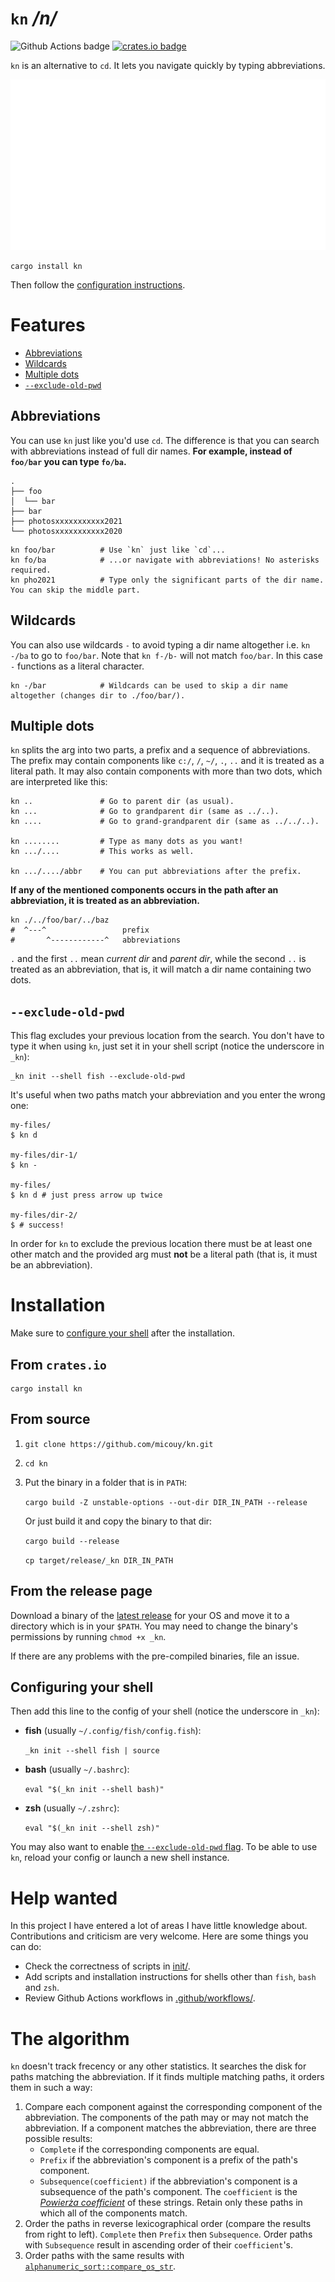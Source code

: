 # `kn` */n/*

![Github Actions badge](https://github.com/micouy/kn/actions/workflows/tests.yml/badge.svg)
[![crates.io badge](https://img.shields.io/crates/v/kn.svg)](https://crates.io/crates/kn)

`kn` is an alternative to `cd`. It lets you navigate quickly by typing abbreviations.

<p align="center">
<img src="assets/banner.svg" />
</p>

```fish
cargo install kn
```

Then follow the [configuration instructions](#configuring-your-shell).


# Features

* [Abbreviations](#abbreviations)
* [Wildcards](#wildcards)
* [Multiple dots](#multiple-dots)
* [`--exclude-old-pwd`](#--exclude-old-pwd)


## Abbreviations

You can use `kn` just like you'd use `cd`. The difference is that you can search with abbreviations instead of full dir names. **For example, instead of `foo/bar` you can type `fo/ba`.**

```
.
├── foo
│  └── bar
├── bar
├── photosxxxxxxxxxxx2021
└── photosxxxxxxxxxxx2020
```

```fish
kn foo/bar          # Use `kn` just like `cd`...
kn fo/ba            # ...or navigate with abbreviations! No asterisks required.
kn pho2021          # Type only the significant parts of the dir name. You can skip the middle part.
```


## Wildcards

You can also use wildcards `-` to avoid typing a dir name altogether i.e. `kn -/ba` to go to `foo/bar`. Note that `kn f-/b-` will not match `foo/bar`. In this case `-` functions as a literal character.

```fish
kn -/bar            # Wildcards can be used to skip a dir name altogether (changes dir to ./foo/bar/).
```


## Multiple dots

`kn` splits the arg into two parts, a prefix and a sequence of abbreviations. The prefix may contain components like `c:/`, `/`, `~/`, `.`, `..` and it is treated as a literal path. It may also contain components with more than two dots, which are interpreted like this:

```fish
kn ..               # Go to parent dir (as usual).
kn ...              # Go to grandparent dir (same as ../..).
kn ....             # Go to grand-grandparent dir (same as ../../..).

kn ........         # Type as many dots as you want!
kn .../....         # This works as well.

kn .../..../abbr    # You can put abbreviations after the prefix.
```

**If any of the mentioned components occurs in the path after an abbreviation, it is treated as an abbreviation.**

```fish
kn ./../foo/bar/../baz
#  ^---^                 prefix
#       ^------------^   abbreviations
```

`.` and the first `..` mean *current dir* and *parent dir*, while the second `..` is treated as an abbreviation, that is, it will match a dir name containing two dots.


## `--exclude-old-pwd`

This flag excludes your previous location from the search. You don't have to type it when using `kn`, just set it in your shell script (notice the underscore in `_kn`):

```fish
_kn init --shell fish --exclude-old-pwd
```

It's useful when two paths match your abbreviation and you enter the wrong one:

```fish
my-files/
$ kn d

my-files/dir-1/
$ kn -

my-files/
$ kn d # just press arrow up twice

my-files/dir-2/
$ # success!
```

In order for `kn` to exclude the previous location there must be at least one other match and the provided arg must **not** be a literal path (that is, it must be an abbreviation).


# Installation

Make sure to [configure your shell](#configuring-your-shell) after the installation.


## From `crates.io`

```fish
cargo install kn
```


## From source

1. `git clone https://github.com/micouy/kn.git`
2. `cd kn`
3. Put the binary in a folder that is in `PATH`:

   `cargo build -Z unstable-options --out-dir DIR_IN_PATH --release`

   Or just build it and copy the binary to that dir:

   `cargo build --release`

   `cp target/release/_kn DIR_IN_PATH`


## From the release page

Download a binary of the [latest release](https://github.com/micouy/kn/releases/latest) for your OS and move it to a directory which is in your `$PATH`. You may need to change the binary's permissions by running `chmod +x _kn`.

If there are any problems with the pre-compiled binaries, file an issue.


## Configuring your shell

Then add this line to the config of your shell (notice the underscore in `_kn`):

* **fish** (usually `~/.config/fish/config.fish`):

  `_kn init --shell fish | source`
* **bash** (usually `~/.bashrc`):

  `eval "$(_kn init --shell bash)"`

* **zsh** (usually `~/.zshrc`):

  `eval "$(_kn init --shell zsh)"`

You may also want to enable [the `--exclude-old-pwd` flag](#--exclude-old-pwd). To be able to use `kn`, reload your config or launch a new shell instance.


# Help wanted

In this project I have entered a lot of areas I have little knowledge about. Contributions and criticism are very welcome. Here are some things you can do:

- Check the correctness of scripts in [init/](init/).
- Add scripts and installation instructions for shells other than `fish`, `bash` and `zsh`.
- Review Github Actions workflows in [.github/workflows/](.github/workflows/).


# The algorithm

`kn` doesn't track frecency or any other statistics. It searches the disk for paths matching the abbreviation. If it finds multiple matching paths, it orders them in such a way:

1. Compare each component against the corresponding component of the abbreviation. The components of the path may or may not match the abbreviation. If a component matches the abbreviation, there are three possible results:
   - `Complete` if the corresponding components are equal.
   - `Prefix` if the abbreviation's component is a prefix of the path's component.
   - `Subsequence(coefficient)` if the abbreviation's component is a subsequence of the path's component. The `coefficient` is the [*Powierża coefficient*](https://github.com/micouy/powierza-coefficient) of these strings.
   Retain only these paths in which all of the components match.
2. Order the paths in reverse lexicographical order (compare the results from right to left). `Complete` then `Prefix` then `Subsequence`. Order paths with `Subsequence` result in ascending order of their `coefficient`'s.
3. Order paths with the same results with [`alphanumeric_sort::compare_os_str`](https://docs.rs/alphanumeric-sort/1.4.3/alphanumeric_sort/fn.compare_os_str.html).
